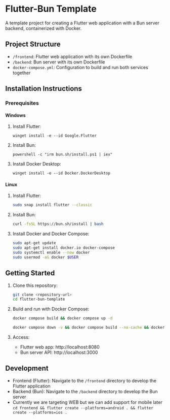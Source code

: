 # Flutter-Bun Template

A template project for creating a Flutter web application with a Bun server backend, containerized with Docker.

## Project Structure

- `/frontend`: Flutter web application with its own Dockerfile
- `/backend`: Bun server with its own Dockerfile
- `docker-compose.yml`: Configuration to build and run both services together

## Installation Instructions

### Prerequisites

#### Windows

1. Install Flutter:
   ```
   winget install -e --id Google.Flutter
   ```

2. Install Bun:
   ```
   powershell -c "irm bun.sh/install.ps1 | iex"
   ```

3. Install Docker Desktop:
   ```
   winget install -e --id Docker.DockerDesktop
   ```

#### Linux

1. Install Flutter:
   ```bash
   sudo snap install flutter --classic
   ```

2. Install Bun:
   ```bash
   curl -fsSL https://bun.sh/install | bash
   ```

3. Install Docker and Docker Compose:
   ```bash
   sudo apt-get update
   sudo apt-get install docker.io docker-compose
   sudo systemctl enable --now docker
   sudo usermod -aG docker $USER
   ```

## Getting Started

1. Clone this repository:
   ```bash
   git clone <repository-url>
   cd flutter-bun-template
   ```

2. Build and run with Docker Compose:
   ```bash
   docker compose build && docker compose up -d
   ```
   ```bash
   docker compose down -v && docker compose build --no-cache && docker compose up -d
   ```

3. Access:
   - Flutter web app: http://localhost:8080
   - Bun server API: http://localhost:3000

## Development

- Frontend (Flutter): Navigate to the `/frontend` directory to develop the Flutter application
- Backend (Bun): Navigate to the `/backend` directory to develop the Bun server
- Currently we are targeting WEB but we can add support for mobile later 
   ```cd frontend && flutter create --platforms=android . && flutter create --platforms=ios .```
